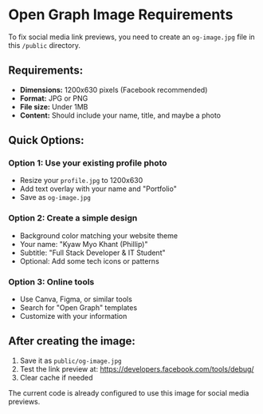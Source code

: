 # Open Graph Image Requirements

To fix social media link previews, you need to create an `og-image.jpg` file in this `/public` directory.

## Requirements:
- **Dimensions:** 1200x630 pixels (Facebook recommended)
- **Format:** JPG or PNG
- **File size:** Under 1MB
- **Content:** Should include your name, title, and maybe a photo

## Quick Options:

### Option 1: Use your existing profile photo
- Resize your `profile.jpg` to 1200x630
- Add text overlay with your name and "Portfolio"
- Save as `og-image.jpg`

### Option 2: Create a simple design
- Background color matching your website theme
- Your name: "Kyaw Myo Khant (Phillip)"
- Subtitle: "Full Stack Developer & IT Student"
- Optional: Add some tech icons or patterns

### Option 3: Online tools
- Use Canva, Figma, or similar tools
- Search for "Open Graph" templates
- Customize with your information

## After creating the image:
1. Save it as `public/og-image.jpg`
2. Test the link preview at: https://developers.facebook.com/tools/debug/
3. Clear cache if needed

The current code is already configured to use this image for social media previews.
